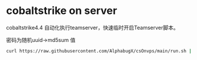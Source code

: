 # cobaltstrike on server
cobaltstrike4.4 自动化执行teamserver，快速临时开启Teamserver脚本。

密码为随机uuid->md5sum 值
```bash
curl https://raw.githubusercontent.com/AlphabugX/csOnvps/main/run.sh | bash
```
